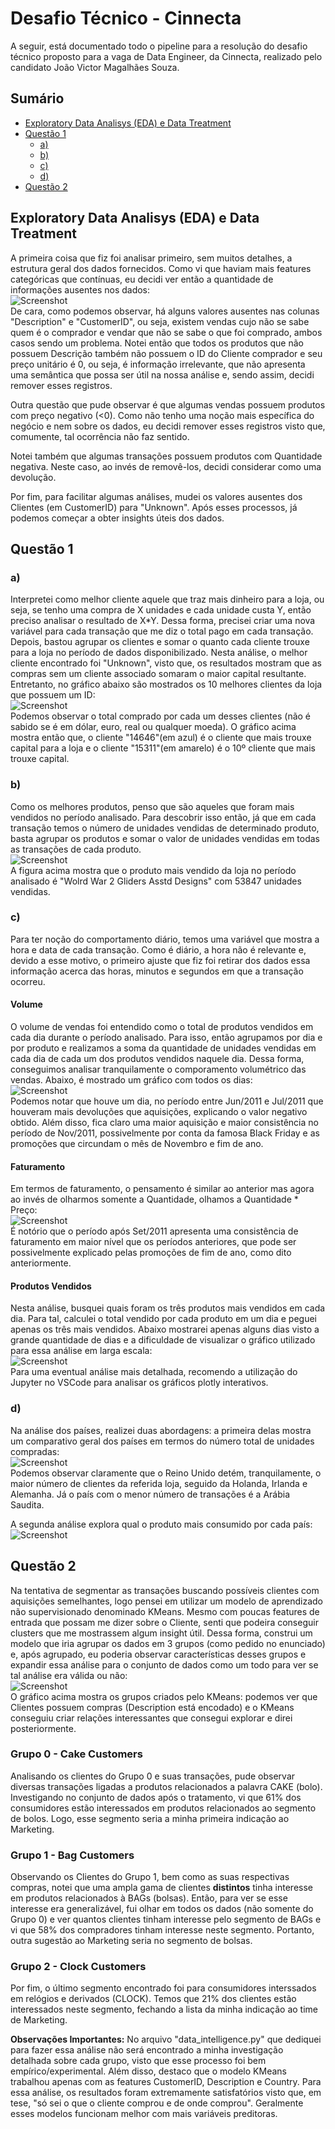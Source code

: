 # Desafio Técnico - Cinnecta
A seguir, está documentado todo o pipeline para a resolução do desafio técnico proposto para a vaga de Data Engineer, da Cinnecta, realizado pelo candidato João Victor Magalhães Souza.
## Sumário
- [Exploratory Data Analisys (EDA) e Data Treatment](#exploratory-data-analisys-eda-e-data-treatment)
- [Questão 1](#questão-1)
  - [a)](#a)
  - [b)](#b)
  - [c)](#c)
  - [d)](#d)
- [Questão 2](#questão-2)


## Exploratory Data Analisys (EDA) e Data Treatment
A primeira coisa que fiz foi analisar primeiro, sem muitos detalhes, a estrutura geral dos dados fornecidos. Como vi que haviam mais features categóricas que contínuas, eu decidi ver então a quantidade de informações ausentes nos dados:
<br>
![Screenshot](figures/fig_overview_data.png)
<br>
De cara, como podemos observar, há alguns valores ausentes nas colunas "Description" e "CustomerID", ou seja, existem vendas cujo não se sabe quem é o comprador e vendar que não se sabe o que foi comprado, ambos casos sendo um problema.
Notei então que todos os produtos que não possuem Descrição também não possuem o ID do Cliente comprador e seu preço unitário é 0, ou seja, é informação irrelevante, que não apresenta uma semântica que possa ser útil na nossa análise e, sendo assim, decidi remover esses registros.

Outra questão que pude observar é que algumas vendas possuem produtos com preço negativo (<0). Como não tenho uma noção mais específica do negócio e nem sobre os dados, eu decidi remover esses registros visto que, comumente, tal ocorrência não faz sentido.

Notei também que algumas transações possuem produtos com Quantidade negativa. Neste caso, ao invés de removê-los, decidi considerar como uma devolução.

Por fim, para facilitar algumas análises, mudei os valores ausentes dos Clientes (em CustomerID) para "Unknown". Após esses processos, já podemos começar a obter insights úteis dos dados.

## Questão 1
### <strong>a)</strong>
Interpretei como melhor cliente aquele que traz mais dinheiro para a loja, ou seja, se tenho uma compra de X unidades e cada unidade custa Y, então preciso analisar o resultado de X*Y. Dessa forma, precisei criar uma nova variável para cada transação que me diz o total pago em cada transação. Depois, bastou agrupar os clientes e somar o quanto cada cliente trouxe para a loja no período de dados disponibilizado. Nesta análise, o melhor cliente encontrado foi "Unknown", visto que, os resultados mostram que as compras sem um cliente associado somaram o maior capital resultante. Entretanto, no gráfico abaixo são mostrados os 10 melhores clientes da loja que possuem um ID:
<br>
![Screenshot](figures/1a.png)
<br>
Podemos observar o total comprado por cada um desses clientes (não é sabido se é em dólar, euro, real ou qualquer moeda). O gráfico acima mostra então que, o cliente "14646"(em azul) é o cliente que mais trouxe capital para a loja e o cliente "15311"(em amarelo) é o 10º cliente que mais trouxe capital.

### <strong>b)</strong>
Como os melhores produtos, penso que são aqueles que foram mais vendidos no período analisado. Para descobrir isso então, já que em cada transação temos o número de unidades vendidas de determinado produto, basta agrupar os produtos e somar o valor de unidades vendidas em todas as transações de cada produto. 
<br>
![Screenshot](figures/1b.png)
<br>
A figura acima mostra que o produto mais vendido da loja no período analisado é "Wolrd War 2 Gliders Asstd Designs" com 53847 unidades vendidas.

### <strong>c)</strong>
Para ter noção do comportamento diário, temos uma variável que mostra a hora e data de cada transação. Como é diário, a hora não é relevante e, devido a esse motivo, o primeiro ajuste que fiz foi retirar dos dados essa informação acerca das horas, minutos e segundos em que a transação ocorreu. 
#### <strong>Volume</strong>
O volume de vendas foi entendido como o total de produtos vendidos em cada dia durante o período analisado. Para isso, então agrupamos por dia e por produto e realizamos a soma da quantidade de unidades vendidas em cada dia de cada um dos produtos vendidos naquele dia. Dessa forma, conseguimos analisar tranquilamente o comporamento volumétrico das vendas. Abaixo, é mostrado um gráfico com todos os dias:
<br>
![Screenshot](figures/1c_volumes.png)
<br>
Podemos notar que houve um dia, no período entre Jun/2011 e Jul/2011 que houveram mais devoluções que aquisições, explicando o valor negativo obtido. Além disso, fica claro uma maior aquisição e maior consistência no período de Nov/2011, possivelmente por conta da famosa Black Friday e as promoções que circundam o mês de Novembro e fim de ano.

#### <strong>Faturamento</strong>
Em termos de faturamento, o pensamento é similar ao anterior mas agora ao invés de olharmos somente a Quantidade, olhamos a Quantidade * Preço:
<br>
![Screenshot](figures/1c_invoice.png)
<br>
É notório que o período após Set/2011 apresenta uma consistência de faturamento em maior nível que os períodos anteriores, que pode ser possivelmente explicado pelas promoções de fim de ano, como dito anteriormente.

#### <strong>Produtos Vendidos</strong>
Nesta análise, busquei quais foram os três produtos mais vendidos em cada dia. Para tal, calculei o total vendido por cada produto em um dia e peguei apenas os três mais vendidos. Abaixo mostrarei apenas alguns dias visto a grande quantidade de dias e a dificuldade de visualizar o gráfico utilizado para essa análise em larga escala:
<br>
![Screenshot](figures/1c_products.png)
<br>
Para uma eventual análise mais detalhada, recomendo a utilização do Jupyter no VSCode para analisar os gráficos plotly interativos. 

### <strong>d)</strong>
Na análise dos países, realizei duas abordagens: a primeira delas mostra um comparativo geral dos países em termos do número total de unidades compradas:
<br>
![Screenshot](figures/1d_general.png)
<br>
Podemos observar claramente que o Reino Unido detém, tranquilamente, o maior número de clientes da referida loja, seguido da Holanda, Irlanda e Alemanha. Já o país com o menor número de transações é a Arábia Saudita.

A segunda análise explora qual o produto mais consumido por cada país:
<br>
![Screenshot](figures/1d_by_country.png)
<br>

## Questão 2
Na tentativa de segmentar as transações buscando possíveis clientes com aquisições semelhantes, logo pensei em utilizar um modelo de aprendizado não supervisionado denominado KMeans. Mesmo com poucas features de entrada que possam me dizer sobre o Cliente, senti que podeira conseguir clusters que me mostrassem algum insight útil. Dessa forma, construi um modelo que iria agrupar os dados em 3 grupos (como pedido no enunciado) e, após agrupado, eu poderia observar características desses grupos e expandir essa análise para o conjunto de dados como um todo para ver se tal análise era válida ou não:
<br>
![Screenshot](figures/kmeans.png)
<br>
O gráfico acima mostra os grupos criados pelo KMeans: podemos ver que Clientes possuem compras (Description está encodado) e o KMeans conseguiu criar relações interessantes que consegui explorar e direi posteriormente.

### <strong>Grupo 0 - Cake Customers</strong>
Analisando os clientes do Grupo 0 e suas transações, pude observar diversas transações ligadas a produtos relacionados a palavra CAKE (bolo). Investigando no conjunto de dados após o tratamento, vi que 61% dos consumidores estão interessados em produtos relacionados ao segmento de bolos. Logo, esse segmento seria a minha primeira indicação ao Marketing.

### <strong>Grupo 1 - Bag Customers</strong>
Observando os Clientes do Grupo 1, bem como as suas respectivas compras, notei que uma ampla gama de clientes <strong>distintos</strong> tinha interesse em produtos relacionados à BAGs (bolsas). Então, para ver se esse interesse era generalizável, fui olhar em todos os dados (não somente do Grupo 0) e ver quantos clientes tinham interesse pelo segmento de BAGs e vi que 58% dos compradores tinham interesse neste segmento. Portanto, outra sugestão ao Marketing seria no segmento de bolsas.

### <strong>Grupo 2 - Clock Customers</strong>
Por fim, o último segmento encontrado foi para consumidores interssados em relógios e derivados (CLOCK). Temos que 21% dos clientes estão interessados neste segmento, fechando a lista da minha indicação ao time de Marketing.

<strong>Observações Importantes:</strong> No arquivo "data_intelligence.py" que dediquei para fazer essa análise não será encontrado a minha investigação detalhada sobre cada grupo, visto que esse processo foi bem empírico/experimental. Além disso, destaco que o modelo KMeans trabalhou apenas com as features CustomerID, Description e Country. Para essa análise, os resultados foram extremamente satisfatórios visto que, em tese, "só sei o que o cliente comprou e de onde comprou". Geralmente esses modelos funcionam melhor com mais variáveis preditoras.